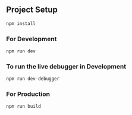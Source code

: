 
## Project Setup

```sh
npm install
```

### For Development

```sh
npm run dev
```
### To run the live debugger in Development

```sh
npm run dev-debugger
```

### For Production

```sh
npm run build
```
